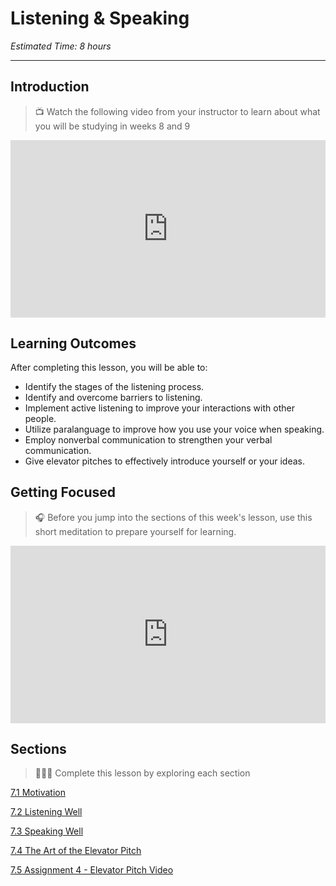 # Listening & Speaking

*Estimated Time: 8 hours*

---

## Introduction

> 📺 Watch the following video from your instructor to learn about what you will be studying in weeks 8 and 9

<div style="position: relative; padding-bottom: 56.25%; height: 0;"><iframe src="https://www.youtube.com/embed/KXMdB-xzNbQ" title="YouTube video player" frameborder="0" allow="accelerometer; autoplay; clipboard-write; encrypted-media; gyroscope; picture-in-picture" allowfullscreen style="position: absolute; top: 0; left: 0; width: 100%; height: 100%;"></iframe></div>


## Learning Outcomes

After completing this lesson, you will be able to:

- Identify the stages of the listening process.
- Identify and overcome barriers to listening.
- Implement active listening to improve your interactions with other people.
- Utilize paralanguage to improve how you use your voice when speaking.
- Employ nonverbal communication to strengthen your verbal communication.
- Give elevator pitches to effectively introduce yourself or your ideas.

## Getting Focused

> 🎧  Before you jump into the sections of this week's lesson, use this short meditation to prepare yourself for learning.

<div style="position: relative; padding-bottom: 56.25%; height: 0;"><iframe src="https://www.youtube.com/embed/ldFD-L-Csz0" title="YouTube video player" frameborder="0" allow="accelerometer; autoplay; clipboard-write; encrypted-media; gyroscope; picture-in-picture" allowfullscreen style="position: absolute; top: 0; left: 0; width: 100%; height: 100%;"></iframe></div>


## Sections

> 👩🏿‍🏫 Complete this lesson by exploring each section

[7.1 Motivation](/communicating-for-success/listening-and-speaking-effectively/motivation.md)

[7.2 Listening Well](/communicating-for-success/listening-and-speaking-effectively/active-listening.md)
  
[7.3 Speaking Well](/communicating-for-success/listening-and-speaking-effectively/spontaneous-speaking.md)
  
[7.4 The Art of the Elevator Pitch](/communicating-for-success/listening-and-speaking-effectively/presenting-work.nd)

[7.5 Assignment 4 - Elevator Pitch Video](/communicating-for-success/presentation-skills/assignment-4-code-demo.md)



